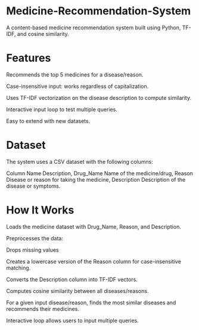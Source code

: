 # Medicine-Recommendation-System
A content-based medicine recommendation system built using Python, TF-IDF, and cosine similarity.
# Features

Recommends the top 5 medicines for a disease/reason.

Case-insensitive input: works regardless of capitalization.

Uses TF-IDF vectorization on the disease description to compute similarity.

Interactive input loop to test multiple queries.

Easy to extend with new datasets.

# Dataset

The system uses a CSV dataset with the following columns:

Column Name	Description,
Drug_Name	Name of the medicine/drug,
Reason	Disease or reason for taking the medicine,
Description	Description of the disease or symptoms.

# How It Works

Loads the medicine dataset with Drug_Name, Reason, and Description.

Preprocesses the data:

Drops missing values

Creates a lowercase version of the Reason column for case-insensitive matching.

Converts the Description column into TF-IDF vectors.

Computes cosine similarity between all diseases/reasons.

For a given input disease/reason, finds the most similar diseases and recommends their medicines.

Interactive loop allows users to input multiple queries.
